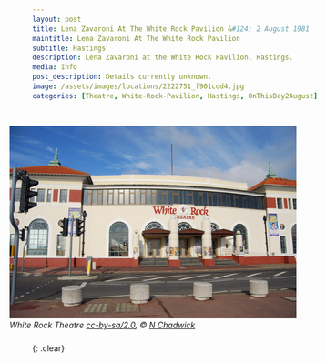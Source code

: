 ```yaml
---
layout: post
title: Lena Zavaroni At The White Rock Pavilion &#124; 2 August 1981
maintitle: Lena Zavaroni At The White Rock Pavilion
subtitle: Hastings
description: Lena Zavaroni at the White Rock Pavilion, Hastings.
media: Info
post_description: Details currently unknown.
image: /assets/images/locations/2222751_f901cdd4.jpg
categories: [Theatre, White-Rock-Pavilion, Hastings, OnThisDay2August]
---
```


<figure class="fig3">
<a href="https://www.geograph.org.uk/photo/2222751"><img src="/assets/images/locations/2222751_f901cdd4.jpg" class="full-width" /></a>
<figcaption>
<cite>White Rock Theatre <a href="http://creativecommons.org/licenses/by-sa/2.0/">cc-by-sa/2.0</a>, &copy; <a href="https://www.geograph.org.uk/profile/3101">N Chadwick</a></cite>
</figcaption>
</figure>

<br />{: .clear}

<style>
.fig1 {float:left; width:49%;}

.fig2 {float:right; width:49%;}

.fig3 {float:right; width:100%;}

figcaption {float:left; width:100%;}

@media screen and (orientation:portrait) {
.fig1, .fig2 {float:left; width:100%;}
figcaption {float:left; width:100%; margin-bottom: 10px;}
}
</style>

